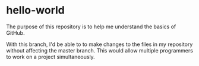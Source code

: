 # hello-world
The purpose of this repository is to help me understand the basics of GitHub.

With this branch, I'd be able to to make changes to the files in my repository without affecting the master branch. This would allow multiple programmers to work on a project simultaneously.
